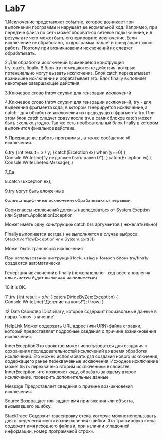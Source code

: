 # Lab7
1.Исключение представляет событие, которое возникает при выполнении программы и нарушает ее нормальной ход. Например, при передаче файла по сети может оборваться сетевое подключение, и в результате чего может быть сгенерировано исключение. Если исключение не обработано, то программа падает и прекращает свою работу. Поэтому при возникновении исключений их следует обрабатывать.

2.Для обработки исключений применяется конструкция try..catch..finally. В блок try помещаются те действия, которые потенциально могут вызвать исключение. Блок catch перехватывает возникшее исключение и обрабатывает его. Блок finally выполняет некоторые завершающие действия

3.Ключевое слово throw служит для генерации исключений

4.Ключевое слово throw служит для генерации исключений, try - для выделения фрагмента кода, в котором генерируется исключение, а catch - для обработки исключения из предыдущего фрагмента try. При этом блок catch следует сразу после try, а самих блоков catch может быть сколько угодно. Так же есть необязательный блок finally в котором выполнится финальное действие.

5.Прекращение работы программы , а также сообщение об исключении.

6.try { int result = x / y; } catch(Exception ex) when (y==0) { Console.WriteLine("y не должен быть равен 0"); } catch(Exception ex) { Console.WriteLine(ex.Message); }

7.Да

8.catch (Exception ex);

9.try могут быть вложенные

более специфичные исключения обрабатываются первыми

Свои классы исключений должны наследоваться от System.Exeption или System.ApplicationException

Может иметь одну конструкцию catch без аргументов ( нежелатьельно)

Finally выполняется всегда ( не выполняется в случае выброса StackOverflowException или System.exit(0))

Может быть трансляция исключения

При использовании инструкций lock, using и foreach блоки try/finally создаются автоматически

Генерация исключений в finally (нежелательно - код восстановления или очистки будет выполнен не полностью)

10.It is OK.

11.try
{
	int result = x/y;
}
catch(DivideByZeroException)
{
	Console.WriteLine(“Деление на ноль!”);
	throw;
}

12.Data	Свойство IDictionary, которое содержит произвольные данные в парах "ключ–значение".

HelpLink	Может содержать URL-адрес (или URN) файла справки, который предоставляет подробные сведения о причине возникновения
исключения.

InnerException	Это свойство может использоваться для создания и сохранения последовательностей исключений во время обработки исключений. Его можно использовать для создания нового исключения, содержащего ранее перехваченные исключения. Исходное исключение может быть перехвачено вторым исключением в свойстве InnerException, что позволяет коду, обрабатывающему второе исключение,
проверить дополнительные данные.

Message	Предоставляет сведения о причине возникновения исключения.

Source	Возвращает или задает имя приложения или объекта, вызывавшего ошибку.

StackTrace	Содержит трассировку стека, которую можно использовать для определения места возникновения ошибки. Эта трассировка стека содержит имя исходного файла и, при наличии отладочной информации, номер программной строки.
